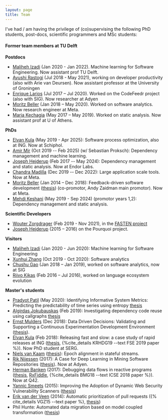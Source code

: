 ```yaml
---
layout: page
title: Team
---
```


I've had / am having the privilege of (co)supervising the following PhD students, post-docs, scientific programmers and MSc students:

####

#### Former team members at TU Delft

**Postdocs**

* [Maliheh Izadi](https://malihehizadi.github.io/PersonalWebsite/index.html) (Jan 2020 - Jan 2022). Machine learning for Software Engineering. Now assistant prof TU Delft.
* [Ayushi Rastogi](https://ayushirastogi.github.io) (Jul 2018 - May 2021), working on developer productivity (also with Arie van Deursen). Now assistant professor at the University of Groningen
* [Enrique Larios](https://www.linkedin.com/in/enrique-larios-vargas/) (Jul 2017 – Jul 2020). Worked on the CodeFeedr project (also with SIG). Now researcher at Adyen
* [Moritz Beller](https://inventitech.com) (Jan 2018 – May 2020). Worked on software analytics. Now research engineer at Meta.
* [Maria Kechagia](https://mkechagia.github.io) (May 2017 – May 2019). Worked on static analysis. Now assistant prof at U of Athens.

**PhDs**

* [Elvan Kula](https://www.linkedin.com/in/elvan-kula/) (May 2019 - Apr 2025): Software process optimization, also at ING. Now at Schiphol.
* [Amir Mir](https://www.linkedin.com/in/mir93/) (Oct 2019 -- Feb 2025) (w/ Sebastian Proksch): Dependency management and machine learning.
* [Joseph Hejderup](https://nl.linkedin.com/in/josephhejderup) (Feb 2017 -- May 2024): Dependency management and static analysis. Now at Endor Labs.
* [Chandra Madilla](https://www.linkedin.com/in/cmaddila/) (Dec 2019 -- Dec 2022): Large application scale tools. Now at Meta.
* [Moritz Beller](https://inventitech.com) (Jan 2014 – Dec 2018): Feedback-driven software development ([thesis](https://repository.tudelft.nl/islandora/object/uuid%3Ab2946104-2092-42bb-a1ee-3b085d110466)) (co-promotor, Andy Zaidman main promotor). Now at Meta.
* [Mehdi Keshani](https://ashkboos.github.io/MyWebsite/) (May 2019 - Sep 2024) (promotor years 1,2): Dependency management and static analysis.

**Scientific Developers**

* [Wouter Zorgdrager](https://www.linkedin.com/in/wouter-zorgdrager-a4746512a/?originalSubdomain=nl) (Feb 2019 - Nov 2021), in the [FASTEN project](https://www.fasten-project.eu)
* [Joseph Hejderup](https://nl.linkedin.com/in/josephhejderup) (2015 – 2016) on the Pourquoi project.

**Visitors**

* [Maliheh Izadi](http://ce.sharif.edu/~malizadi/) (Jan 2020 - Jun 2020): Machine learning for Software Engineering
* [Xunhui Zhang](https://github.com/zhangxunhui) (Oct 2019 - Oct 2020): Software analytics
* [Chushu Gao](https://www.linkedin.com/in/gaochushu/?originalSubdomain=nl) (Jan 2018 – Jan 2019), worked on software analytics, now at SIG
* [Riivo Kikas](https://www.linkedin.com/in/riivokikas) (Feb 2016 – Jul 2016), worked on language ecosystem evolution

**Master's students**

* [Pradyot Patil](https://www.linkedin.com/in/pradyotpatil/) (May 2020): Identifying Informative System Metrics: Predicting the predictability of time series using entropy [thesis](http://resolver.tudelft.nl/uuid:7a655689-9c0d-4d5d-aab3-365ebfea45b1)
* [Algirdas Jokubauskas](https://www.linkedin.com/in/algirdasjokubauskas/) (Feb 2019): Investigating dependency code reuse using callgraphs [thesis](http://resolver.tudelft.nl/uuid:efcd03ba-5d12-4b97-a15f-911206db1e80)
* [Ernst Mulders](https://www.linkedin.com/in/ernst-mulders/) (Dec 2018): Data Driven Decisions: Validating and Supporting a Continuous Experimentation Development Environment ([thesis](https://repository.tudelft.nl/islandora/object/uuid%3A08f2c0b4-2aa8-4e12-9b58-073dcdfb4553)).
* [Elvan Kula](https://www.linkedin.com/in/elvan-kula/) (Feb 2018):
  Releasing fast and slow: a case study of rapid releases at ING ([thesis](http://resolver.tudelft.nl/uuid:9660c5a3-6ef8-4c6a-b5cf-3994b60d754b), {%cite_details KRHDG19 --text FSE 2019 paper %}). Now PhD student at SERG.
* [Niels van Kaam](https://www.linkedin.com/in/niels-van-kaam-aa731768/) ([thesis](http://resolver.tudelft.nl/uuid:ed3666f9-0aec-4f03-bf41-e0abc852d304)): Epoch alignment in stateful streams.
* [Rik Nijessen](https://www.linkedin.com/in/rik-nijessen-6bb62b43) (2017): A Case for Deep Learning in Mining Software Repositories ([thesis](https://repository.tudelft.nl/islandora/object/uuid%3Afc0cf997-4900-435c-b213-00e5828490de)). Now at Adyen.
* [Herman Banken](https://www.linkedin.com/in/hermanbanken/) (2017): Debugging data flows in reactive programs ([thesis](http://resolver.tudelft.nl/uuid:d37cac08-195d-4dbd-a076-e3227a756717), [RxFiddle](https://rxfiddle.net), {%cite_details BMG18 --text ICSE 2018 paper %}). Now at Q42.
* [Yannic Smeets](https://nl.linkedin.com/in/yannic-smeets-a1030b73/en) (2015): Improving the Adoption of Dynamic Web Security Vulnerability Scanners ([thesis](www.ru.nl/publish/pages/769526/z03_yannic_smeets.pdf))
* [Erik van der Veen](https://www.linkedin.com/in/erikvdv1) (2014): Automatic prioritization of pull requests ({% cite_details VGZ15 --text paper %}, [thesis](http://resolver.tudelft.nl/uuid:a4df21b6-708b-4c15-a601-45f986a918f5))
* Phil Hunte: Automated data migration based on model coupled transformation ([thesis](http://resolver.tudelft.nl/uuid:b82c0906-7e76-4381-b0cd-a100ba50ccb5))
